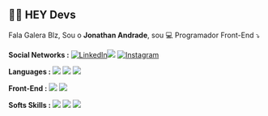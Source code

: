 ## 👋🏻 HEY Devs


Fala Galera Blz, Sou o **Jonathan Andrade**, sou  💻 Programador Front-End ⤵️
 
 **Social Networks :** 
 [![LinkedIn](https://img.shields.io/badge/LinkedIn-0077B5?style=for-the-badge&logo=linkedin&logoColor=white)![](https://www.linkedin.com/in/jonathan-andrade-5bb017b1/)](https://www.linkedin.com/in/jonathan-andrade-5bb017b1/)  [![Instagram](https://img.shields.io/badge/Instagram-E4405F?style=for-the-badge&logo=instagram&logoColor=white)](https://www.instagram.com/jonathanandrade/) 


**Languages :** 
![](https://img.shields.io/badge/CSS3-1572B6?style=for-the-badge&logo=css3&logoColor=white) ![](https://img.shields.io/badge/HTML5-E34F26?style=for-the-badge&logo=html5&logoColor=white) ![](https://img.shields.io/badge/JavaScript-F7DF1E?style=for-the-badge&logo=javascript&logoColor=black)

**Front-End :**
![](https://img.shields.io/badge/Angular-DD0031?style=for-the-badge&logo=angular&logoColor=white) ![](https://img.shields.io/badge/Bootstrap-563D7C?style=for-the-badge&logo=bootstrap&logoColor=white)


<!-- 
**Back-End :**
![](https://img.shields.io/badge/PHP-777BB4?style=for-the-badge&logo=php&logoColor=white)
 -->
<!-- 
**Data Base :** 
![](https://img.shields.io/badge/MySQL-00000F?style=for-the-badge&logo=mysql&logoColor=white)
 -->

**Softs Skills :**
![](https://img.shields.io/badge/Git-F05032?style=for-the-badge&logo=git&logoColor=white) ![](https://img.shields.io/badge/Linux-FCC624?style=for-the-badge&logo=linux&logoColor=black) ![](https://img.shields.io/badge/Ubuntu-E95420?style=for-the-badge&logo=ubuntu&logoColor=white)
